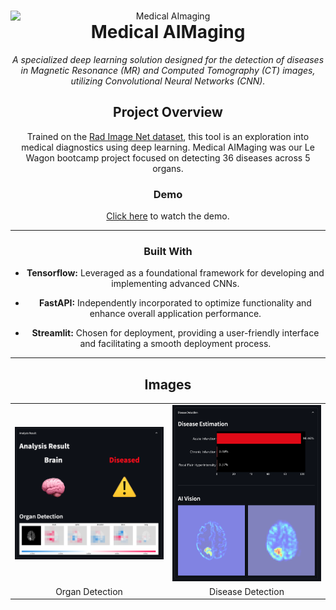 <header>

<!--
  <<< Author notes: Course header >>>
  Include a 1280×640 image, course title in sentence case, and a concise description in emphasis.
  In your repository settings: enable template repository, add your 1280×640 social image, auto delete head branches.
  Add your open source license, GitHub uses MIT license.
-->


<img src="https://raw.githubusercontent.com/rkassila/Medical_AImaging/master/aimaging/interface/images/title_image.png" alt="Medical AImaging" width="1280" align="right">

# Medical AIMaging

_A specialized deep learning solution designed for the detection of diseases in Magnetic Resonance (MR) and Computed Tomography (CT) images, utilizing Convolutional Neural Networks (CNN)._

## Project Overview

Trained on the [Rad Image Net dataset](https://www.radimagenet.com), this tool is an exploration into medical diagnostics using deep learning. 
Medical AIMaging was our Le Wagon bootcamp project focused on detecting 36 diseases across 5 organs. 

### Demo

[Click here](https://youtu.be/I43Ln32OAMs?t=1076&si=Rjq8IJsQYe_u5sY1) to watch the demo.

---
### Built With

- **Tensorflow:** Leveraged as a foundational framework for developing and implementing advanced CNNs.

- **FastAPI:** Independently incorporated to optimize functionality and enhance overall application performance.

- **Streamlit:** Chosen for deployment, providing a user-friendly interface and facilitating a smooth deployment process.

---
## Images

<table>
  <tr>
    <td align="top"><img src="https://raw.githubusercontent.com/rkassila/Medical_AImaging/master/aimaging/interface/images/shap_image.png" alt="Shap" width="500"></td>
    <td align="top"><img src="https://raw.githubusercontent.com/rkassila/Medical_AImaging/master/aimaging/interface/images/ai_vision.png" alt="AI Vision" width="500"></td>
  </tr>
  <tr>
    <td align="center">Organ Detection</td>
    <td align="center">Disease Detection</td>
  </tr>
</table>

<footer>
</footer>
